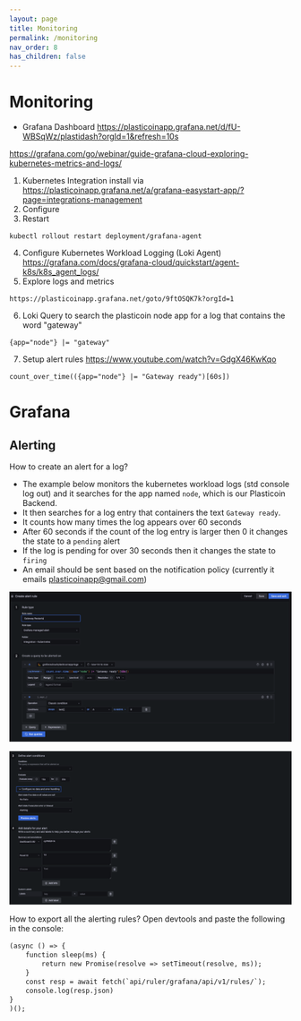 ```yaml
---
layout: page
title: Monitoring
permalink: /monitoring
nav_order: 8
has_children: false
---
```


Monitoring
====================

- Grafana Dashboard https://plasticoinapp.grafana.net/d/fU-WBSqWz/plastidash?orgId=1&refresh=10s 


https://grafana.com/go/webinar/guide-grafana-cloud-exploring-kubernetes-metrics-and-logs/ 


1. Kubernetes Integration install via https://plasticoinapp.grafana.net/a/grafana-easystart-app/?page=integrations-management 
2. Configure 
3. Restart
```
kubectl rollout restart deployment/grafana-agent
```
4. Configure Kubernetes Workload Logging (Loki Agent)
https://grafana.com/docs/grafana-cloud/quickstart/agent-k8s/k8s_agent_logs/
5. Explore logs and metrics
```
https://plasticoinapp.grafana.net/goto/9ftOSQK7k?orgId=1 
```
6. Loki Query to search the plasticoin node app for a log that contains the word "gateway"
```
{app="node"} |= "gateway"
```
7. Setup alert rules
https://www.youtube.com/watch?v=GdgX46KwKqo 
```
count_over_time(({app="node"} |= "Gateway ready")[60s])
```

Grafana
=======

Alerting
--------
How to create an alert for a log? 
- The example below monitors the kubernetes workload logs (std console log out) and it searches for the app named `node`, which is our Plasticoin Backend. 
- It then searches for a log entry that containers the text `Gateway ready`. 
- It counts how many times the log appears over 60 seconds
- After 60 seconds if the count of the log entry is larger then 0 it changes the state to a `pending` alert
- If the log is pending for over 30 seconds then it changes the state to `firing`
- An email should be sent based on the notification policy (currently it emails plasticoinapp@gmail.com)

![Image](./assets/images/grafana-rule-1.png)

![Image](./assets/images/grafana-rule-2.png)


How to export all the alerting rules? Open devtools and paste the following in the console:
```
(async () => {
    function sleep(ms) {
        return new Promise(resolve => setTimeout(resolve, ms));
    }
    const resp = await fetch(`api/ruler/grafana/api/v1/rules/`);
    console.log(resp.json)
}
)();
```